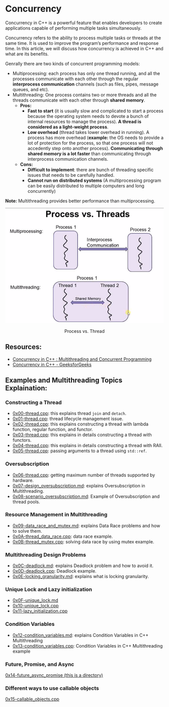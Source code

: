 # Concurrency
Concurrency in C++ is a powerful feature that enables developers to create applications capable of performing multiple tasks simultaneously.

Concurrency refers to the ability to process multiple tasks or threads at the same time. It is used to improve the program’s performance and response time. In this article, we will discuss how concurrency is achieved in C++ and what are its benefits.

Genrally there are two kinds of concurrent programming models:
* Multiprocessing: each process has only one thread running, and all the processes communicate with each other through the regular **interprocess communication** channels (such as files, pipes, message queues, and etc).
* Multithreading: One process contains two or more threads and all the threads communicate with each other through **shared memory**.
    * **Pros:**
        * **Fast to start** (it is usually slow and complicated to start a process because the operating system needs to devote a bunch of internal resources to manage the process). **A thread is considered as a light-weight process**.
        * **Low overhead** (thread takes lower overhead in running). A process has more overhead (**example:** the OS needs to provide a lot of protection for the process, so that one process will not accedently step onto another process). **Communicating through shared memory is a lot faster** than communicating through interprocess communication channels.
    * **Cons:**
        * **Difficult to implement**: there are bunch of threading specific issues that needs to be carefully handled.
        * **Cannot run on distributed systems** (A multiprocessing program can be easily distributed to multiple computers and long concurrently)

**Note:** Multithreading provides better performance than multiprocessing.

<dev align="center">
  <p><img src="./process_vs_thread.png" alt="Process vs. Thread"></p>
  <p> Process vs. Thread </p>
</dev>

## Resources:
- [Concurrency in C++ : Multithreading and Concurrent Programming](https://medium.com/@lfoster49203/concurrency-in-c-multithreading-and-concurrent-programming-ccf81110c284)
- [Concurrency in C++ - GeeksforGeeks](https://www.geeksforgeeks.org/cpp-concurrency/)

## Examples and Multithreading Topics Explaination:
### Constructing a Thread
* [0x00-thread.cpp](./0x00-thread.cpp): this explains thread `join` and `detach`.
* [0x01-thread.cpp](./0x01-thread.cpp): thread lifecycle management issue.
* [0x02-thread.cpp](./0x02-thread.cpp): this explains constructing a thread with lambda function, regular function, and functor.
* [0x03-thread.cpp](./0x03-thread.cpp): this explains in details constructing a thread with functors.
* [0x04-thread.cpp](./0x04-thread.cpp): this explains in details constructing a thread with RAII.
* [0x05-thread.cpp](./0x05-thread.cpp): passing arguments to a thread using `std::ref`.

### Oversubscription
* [0x06-thread.cpp](./0x06-thread.cpp): getting maximum number of threads supported by hardware.
* [0x07-design_oversubscription.md](./0x07-design_oversubscription.md): explains Oversubscription in Multithreading.
* [0x08-scenario_oversubscription.md](./0x08-scenario_oversubscription.md): Example of Oversubscription and thread pools.

### Resource Management in Multithreading
* [0x09-data_race_and_mutex.md](./0x09-data_race_and_mutex.md): explains Data Race problems and how to solve them.
* [0x0A-thread_data_race.cpp](./0x0A-thread_data_race.cpp): data race example.
* [0x0B-thread_mutex.cpp](./0x0B-thread_mutex.cpp): solving data race by using mutex example.

### Multithreading Design Problems
* [0x0C-deadlock.md](./0x0C-deadlock.md): explains Deadlock problem and how to avoid it.
* [0x0D-deadlock.cpp](./0x0D-deadlock.cpp): Deadlock example.
* [0x0E-locking_granularity.md](./0x0E-locking_granularity.md): explains what is locking granularity.

### Unique Lock and Lazy initialization
* [0x0F-unique_lock.md](./0x0F-unique_lock.md)
* [0x10-unique_lock.cpp](./0x10-unique_lock.cpp)
* [0x11-lazy_initialization.cpp](./0x11-lazy_initialization.cpp)

### Condition Variables
* [0x12-condition_variables.md](./0x12-condition_variables.md): explains Condition Variables in C++ Multithreading
* [0x13-condition_variables.cpp](./0x13-condition_variables.cpp): Condition Variables in C++ Multithreading example

### Future, Promise, and Async
[0x14-future_async_promise (this is a directory)](./0x14-future_async_promise/)

### Different ways to use callable objects
[0x15-callable_objects.cpp](./0x15-callable_objects.cpp)
